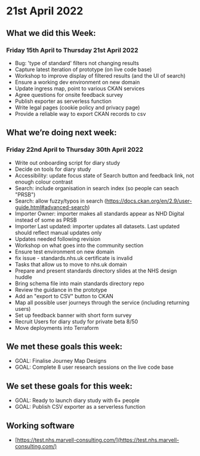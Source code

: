 # 21st April 2022

## What we did this Week:

### Friday 15th April to Thursday 21st April 2022

* Bug: 'type of standard' filters not changing results
* Capture latest iteration of prototype (on live code base)
* Workshop to improve display of filtered results (and the UI of search)
* Ensure a working dev environment on new domain
* Update ingress map, point to various CKAN services
* Agree questions for onsite feedback survey
* Publish exporter as serverless function
* Write legal pages (cookie policy and privacy page)
* Provide a reliable way to export CKAN records to csv

## What we’re doing next week:

### Friday 22nd April to Thursday 30th April 2022
* Write out onboarding script for diary study
* Decide on tools for diary study
* Accessibility: update focus state of Search button and feedback link, not enough colour contrast
* Search: include organisation in search index (so people can seach "PRSB")
* Search: allow fuzzy/typos in search (https://docs.ckan.org/en/2.9/user-guide.html#advanced-search)
* Importer Owner: importer makes all standards appear as NHD Digital instead of some as PRSB
* Importer Last updated: importer updates all datasets. Last updated should reflect manual updates only
* Updates needed following revision
* Workshop on what goes into the community section
* Ensure test environment on new domain
* fix issue - standards.nhs.uk certificate is invalid
* Tasks that allow us to move to nhs.uk domain
* Prepare and present standards directory slides at the NHS design huddle
* Bring schema file into main standards directory repo
* Review the guidance in the prototype
* Add an "export to CSV" button to CKAN
* Map all possible user journeys through the service (including returning users)
* Set up feedback banner with short form survey
* Recruit Users for diary study for private beta 8/50
* Move deployments into Terraform


## We met these goals this week:

* GOAL: Finalise Journey Map Designs
* GOAL: Complete 8 user research sessions on the live code base

## We set these goals for this week:

* GOAL: Ready to launch diary study with 6+ people
* GOAL: Publish CSV exporter as a serverless function

## Working software

* [https://test.nhs.marvell-consulting.com/](https://test.nhs.marvell-consulting.com/) 

